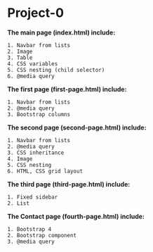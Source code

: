 # Project-0
**The main page (index.html) include:**

	1. Navbar from lists
	2. Image 	
	3. Table
	4. CSS variables
	5. CSS nesting (child selector)
	6. @media query 
**The first page (first-page.html) include:**

	1. Navbar from lists
	2. @media query 
	3. Bootstrap columns
**The second page (second-page.html) include:**

	1. Navbar from lists
	2. @media query 
	3. CSS inheritance
 	4. Image 
	5. CSS nesting
	6. HTML, CSS grid layout
**The third page (third-page.html) include:** 

	1. Fixed sidebar
	2. List
**The Contact page (fourth-page.html) include:**

	1. Bootstrap 4
	2. Bootstrap component
	3. @media query 




